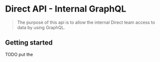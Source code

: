 # Direct API - Internal GraphQL

> The purpose of this api is to allow the internal Direct team access to data by using GraphQL.

## Getting started

TODO put the 